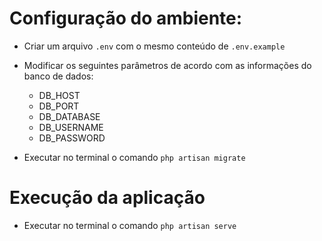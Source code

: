 # Configuração do ambiente:

- Criar um arquivo `.env` com o mesmo conteúdo de `.env.example`
- Modificar os seguintes parâmetros de acordo com as informações do banco de dados:
  - DB_HOST
  - DB_PORT
  - DB_DATABASE
  - DB_USERNAME
  - DB_PASSWORD



- Executar no terminal o comando `php artisan migrate`



# Execução da aplicação

- Executar no terminal o comando `php artisan serve`
